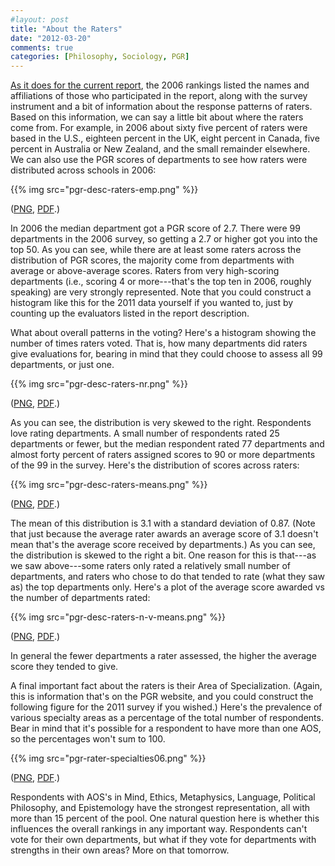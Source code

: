 ```yaml
---
#layout: post
title: "About the Raters"
date: "2012-03-20"
comments: true
categories: [Philosophy, Sociology, PGR]
---
```


[As it does for the current report](http://www.philosophicalgourmet.com/reportdesc.asp), the 2006 rankings listed the names and affiliations of those who participated in the report, along with the survey instrument and a bit of information about the response patterns of raters. Based on this information, we can say a little bit about where the raters come from. For example, in 2006 about sixty five percent of raters were based in the U.S., eighteen percent in the UK, eight percent in Canada, five percent in Australia or New Zealand, and the small remainder elsewhere. We can also use the PGR scores of departments to see how raters were distributed across schools in 2006:

{{% img src="pgr-desc-raters-emp.png" %}}

(<a href="pgr-desc-raters-emp.png">PNG</a>, <a href="pgr-desc-raters-emp.pdf">PDF</a>.) 

In 2006 the median department got a PGR score of 2.7. There were 99 departments in the 2006 survey, so getting a 2.7 or higher got you into the top 50.  As you can see, while there are at least some raters across the distribution of PGR scores, the majority come from departments with average or above-average scores. Raters from very high-scoring departments (i.e., scoring 4 or more---that's the top ten in 2006, roughly speaking) are very strongly represented. Note that you could construct a histogram like this for the 2011 data yourself if you wanted to, just by counting up the evaluators listed in the report description.

What about overall patterns in the voting? Here's a histogram showing the number of times raters voted. That is, how many departments did raters give evaluations for, bearing in mind that they could choose to assess all 99 departments, or just one.

{{% img src="pgr-desc-raters-nr.png" %}}

(<a href="pgr-desc-raters-nr.png">PNG</a>, <a href="pgr-desc-raters-nr.pdf">PDF</a>.) 

As you can see, the distribution is very skewed to the right. Respondents love rating departments. A small number of respondents rated 25 departments or fewer, but the median respondent rated 77 departments and almost forty percent of raters assigned scores to 90 or more departments of the 99 in the survey. Here's the distribution of scores across raters:

{{% img src="pgr-desc-raters-means.png" %}}

(<a href="pgr-desc-raters-means.png">PNG</a>, <a href="pgr-desc-raters-means.pdf">PDF</a>.) 
 
The mean of this distribution is 3.1 with a standard deviation of 0.87. (Note that just because the average rater awards an average score of 3.1 doesn't mean that's the average score received by departments.) As you can see, the distribution is skewed to the right a bit. One reason for this is that---as we saw above---some raters only rated a relatively small number of departments, and raters who chose to do that tended to rate (what they saw as) the top departments only. Here's a plot of the average score awarded vs the number of departments rated:

{{% img src="pgr-desc-raters-n-v-means.png" %}}

(<a href="pgr-desc-raters-n-v-means.png">PNG</a>, <a href="pgr-desc-raters-n-v-means.pdf">PDF</a>.) 
 
In general the fewer departments a rater assessed, the higher the average score they tended to give.

A final important fact about the raters is their Area of Specialization. (Again, this is information that's on the PGR website, and you could construct the following figure for the 2011 survey if you wished.) Here's the prevalence of various specialty areas as a percentage of the total number of respondents. Bear in mind that it's possible for a respondent to have more than one AOS, so the percentages won't sum to 100. 

{{% img src="pgr-rater-specialties06.png" %}}

(<a href="pgr-rater-specialties06.png">PNG</a>, <a href="pgr-rater-specialties06.pdf">PDF</a>.) 
 
Respondents with AOS's in Mind, Ethics, Metaphysics, Language, Political Philosophy, and Epistemology have the strongest representation, all with more than 15 percent of the pool. One natural question here is whether this influences the overall rankings in any important way. Respondents can't vote for their own departments, but what if they vote for departments with strengths in their own areas? More on that tomorrow.
